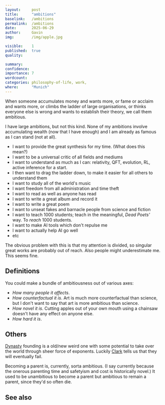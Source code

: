 ```yaml
---
layout:     post
title:      "ambitions"
baselink:   /ambitions
permalink:  /ambitions
date:       2025-06-29
author:     Gavin
img:        /img/apple.jpg

visible:    1
published:  true
quality:    

summary:    
confidence: 
importance: 7
wordcount:  
categories: philosophy-of-life, work, 
where:      "Munich"
---
```



When someone accumulates money and wants more, or fame or acclaim and wants more, or climbs the ladder of large organisations, or thinks everyone else is wrong and wants to establish their theory, we call them ambitious.

I have large ambitions, but not this kind. None of my ambitions involve accumulating wealth (now that I have enough) and I am already as famous as I can stand (not at all).

* I want to provide the great synthesis for my time. (What does this mean?)
* I want to be a universal critic of all fields and mediums
* I want to understand as much as I can: relativity, QFT, evolution, RL, active inference for a start.
* I then want to drag the ladder down, to make it easier for all others to understand them
* I want to study all of the world's music 
* I want freedom from all administration and time theft
* I want to read as well as anyone has read
* I want to write a great album and record it
* I want to write a great poem
* I want to unseat fakes and barnacle people from science and fiction
* I want to teach 1000 students; teach in the meaningful, _Dead Poets'_ way. To _reach_ 1000 students.
* I want to make AI tools which don't repulse me
* I want to actually help AI go well
* etc

The obvious problem with this is that my attention is divided, so singular great works are probably out of reach. Also people might underestimate me. This seems fine.


## Definitions

You could make a bundle of ambitiousness out of various axes:

* _How many people it affects_. 
* _How counterfactual it is_. Art is much more counterfactual than science, but I don't want to say that art is more ambitious than science.
* _How novel it is_. Cutting apples out of your own mouth using a chainsaw doesn't have any effect on anyone else.
* _How hard it is_. 


## Others 

[Dynasty](https://www.businessinsider.com/trust-fund-dynastic-wealth-income-inequality-2019-3) founding is a old/new weird one with some potential to take over the world through sheer force of exponents. Luckily [Clark](https://en.wikipedia.org/wiki/The_Son_Also_Rises_(book)) tells us that they will eventually fail.

Becoming a parent is, currently, sorta ambitious. (I say currently because the onerous parenting time and safetyism and cost is historically novel.) It used to be unambitious to become a parent but ambitious to remain a parent, since they'd so often die.


## See also

